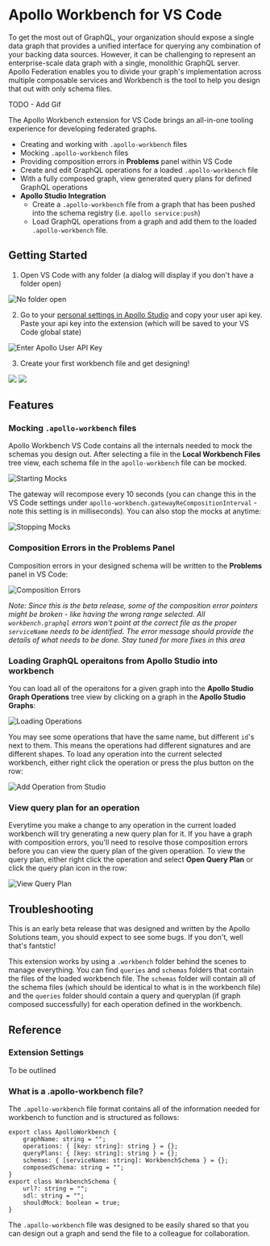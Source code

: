 # Apollo Workbench for VS Code

To get the most out of GraphQL, your organization should expose a single data graph that provides a unified interface for querying any combination of your backing data sources. However, it can be challenging to represent an enterprise-scale data graph with a single, monolithic GraphQL server. Apollo Federation enables you to divide your graph's implementation across multiple composable services and Workbench is the tool to help you design that out with only schema files.

TODO - Add Gif

The Apollo Workbench extension for VS Code brings an all-in-one tooling experience for developing federated graphs.

- Creating and working with `.apollo-workbench` files
- Mocking `.apollo-workbench` files
- Providing composition errors in **Problems** panel within VS Code
- Create and edit GraphQL operations for a loaded `.apollo-workbench` file
- With a fully composed graph, view generated query plans for defined GraphQL operations
- **Apollo Studio Integration**
  - Create a `.apollo-workbench` file from a graph that has been pushed into the schema registry (i.e. `apollo service:push`)
  - Load GraphQL operations from a graph and add them to the loaded `.apollo-workbench` file.

## Getting Started

1. Open VS Code with any folder (a dialog will display if you don't have a folder open)

![No folder open](https://storage.googleapis.com/apollo-workbench-vscode/workbench-no-folder-open.png)

2. Go to your [personal settings in Apollo Studio](https://studio.apollographql.com/user-settings) and copy your user api key. Paste your api key into the extension (which will be saved to your VS Code global state)

![Enter Apollo User API Key](https://storage.googleapis.com/apollo-workbench-vscode/workbench-add-api-key.png)

3. Create your first workbench file and get designing!

![](https://storage.googleapis.com/apollo-workbench-vscode/workbench-new-graph.png)
![](https://storage.googleapis.com/apollo-workbench-vscode/workbench-new-from-studio-graph.png)

## Features

### Mocking `.apollo-workbench` files

Apollo Workbench VS Code contains all the internals needed to mock the schemas you design out. After selecting a file in the **Local Workbench Files** tree view, each schema file in the `apollo-workbench` file can be mocked.

![Starting Mocks](https://storage.googleapis.com/apollo-workbench-vscode/workbench-start-mocks.png)

The gateway will recompose every 10 seconds (you can change this in the VS Code settings under `apollo-workbench.gatewayReCompositionInterval` - note this setting is in milliseconds). You can also stop the mocks at anytime:

![Stopping Mocks](https://storage.googleapis.com/apollo-workbench-vscode/workbench-stop-mocks.png)

### Composition Errors in the Problems Panel

Composition errors in your designed schema will be written to the **Problems** panel in VS Code:

![Composition Errors](https://storage.googleapis.com/apollo-workbench-vscode/workbench-composition-errors.png)

_Note: Since this is the beta release, some of the composition error pointers might be broken - like having the wrong range selected. All `workbench.graphql` errors won't point at the correct file as the proper `serviceName` needs to be identified. The error message should provide the details of what needs to be done. Stay tuned for more fixes in this area_

### Loading GraphQL operaitons from Apollo Studio into workbench

You can load all of the operaitons for a given graph into the **Apollo Studio Graph Operations** tree view by clicking on a graph in the **Apollo Studio Graphs**:

![Loading Operations](https://storage.googleapis.com/apollo-workbench-vscode/workbench-loading-operations.gif)

You may see some operations that have the same name, but different `id`'s next to them. This means the operations had different signatures and are different shapes. To load any operation into the current selected workbench, either right click the operation or press the plus button on the row:

![Add Operation from Studio](https://storage.googleapis.com/apollo-workbench-vscode/workbench-add-operation-from-studio.png)

### View query plan for an operation

Everytime you make a change to any operation in the current loaded workbench will try generating a new query plan for it. If you have a graph with composition errors, you'll need to resolve those composition errors before you can view the query plan of the given operatiion. To view the query plan, either right click the operation and select **Open Query Plan** or click the query plan icon in the row:

![View Query Plan](https://storage.googleapis.com/apollo-workbench-vscode/workbench-view-query-plan.png)

## Troubleshooting

This is an early beta release that was designed and written by the Apollo Solutions team, you should expect to see some bugs. If you don't, well that's fantstic!

This extension works by using a `.workbench` folder behind the scenes to manage everything. You can find `queries` and `schemas` folders that contain the files of the loaded workbench file. The `schemas` folder will contain all of the schema files (which should be identical to what is in the workbench file) and the `queries` folder should contain a query and queryplan (if graph composed successfully) for each operation defined in the workbench.

## Reference

### Extension Settings

To be outlined

### What is a .apollo-workbench file?

The `.apollo-workbench` file format contains all of the information needed for workbench to function and is structured as follows:

```
export class ApolloWorkbench {
	graphName: string = "";
	operations: { [key: string]: string } = {};
	queryPlans: { [key: string]: string } = {};
	schemas: { [serviceName: string]: WorkbenchSchema } = {};
	composedSchema: string = "";
}
export class WorkbenchSchema {
	url?: string = "";
	sdl: string = "";
	shouldMock: boolean = true;
}
```

The `.apollo-workbench` file was designed to be easily shared so that you can design out a graph and send the file to a colleague for collaboration.
